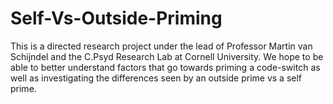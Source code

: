 # Self-Vs-Outside-Priming

This is a directed research project under the lead of Professor Martin van Schijndel and the C.Psyd Research Lab at Cornell University.
We hope to be able to better understand factors that go towards priming a code-switch as well as investigating the differences seen by an outside prime vs a self prime.
